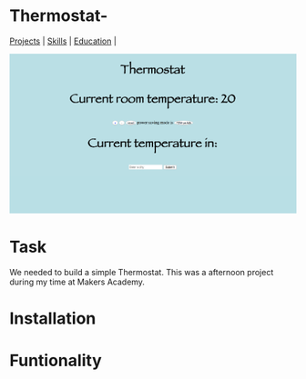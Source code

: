 # Thermostat-

[Projects](#MVP) | [Skills](#Installation) | [Education](#Functionality) |

![Thermostat](screenshots/thermostat.png)

# Task

We needed to build a simple Thermostat.
This was a afternoon project during my time at Makers Academy.

# Installation

# Funtionality